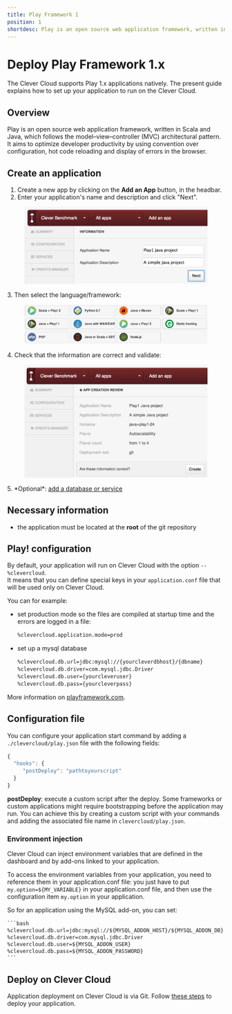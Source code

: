 ```yaml
---
title: Play Framework 1
position: 1
shortdesc: Play is an open source web application framework, written in Scala and Java, which follows the model–view–controller (MVC) architectural pattern.
---
```


# Deploy Play Framework 1.x

The Clever Cloud supports Play 1.x applications natively. The present guide explains how to set up your application to run on the Clever Cloud.  

## Overview

Play is an open source web application framework, written in Scala and Java, which follows the model–view–controller (MVC) architectural pattern. It aims to optimize developer productivity by using convention over configuration, hot code reloading and display of errors in the browser.

## Create an application

1. Create a new app by clicking on the **Add an App** button, in the headbar. 
2. Enter your application's name and description and click "Next".
<figure class="cc-content-img">
  <img src="/assets/images/screens/javaplay1/javaplay1_create.png"/>
</figure>
3. Then select the language/framework:  <figure class="cc-content-img"><img src="/assets/images/javawarapp.png"></figure>
4. Check that the information are correct and validate: <figure class="cc-content-img"><img src="/assets/images/screens/javaplay1/javaplay1_validation.png"/></figure>
5. *Optional*: <a href="/databases-and-services/add-service/">add a database or service</a>

## Necessary information

* the application must be located at the **root** of the git repository

## Play! configuration

By default, your application will run on Clever Cloud with the option `--%clevercloud`.  
It means that you can define special keys in your `application.conf` file that will be used only on Clever Cloud.

You can for example:

* set production mode so the files are compiled at startup time and the errors are logged in a file:

    ```bash
    %clevercloud.application.mode=prod
    ```

* set up a mysql database

    ```bash
    %clevercloud.db.url=jdbc:mysql://{yourcleverdbhost}/{dbname}
    %clevercloud.db.driver=com.mysql.jdbc.Driver
    %clevercloud.db.user={yourcleveruser}
    %clevercloud.db.pass={yourcleverpass}
    ```


More information on <a target="_blank" href="http://www.playframework.com">playframework.com</a>.

## Configuration file

You can configure your application start command by adding a `./clevercloud/play.json` file with the following fields:

```javascript
{
  "hooks": {
     "postDeploy": "pathtoyourscript"
  }
}
```

**postDeploy**: execute a custom script after the deploy. Some frameworks or custom applications might require bootstrapping before the application may run.
You can achieve this by creating a custom script with your commands and adding the associated file name in `clevercloud/play.json`.


### Environment injection

Clever Cloud can inject environment variables that are defined in the
dashboard and by add-ons linked to your application.

To access the environment variables from your application, you need to
reference them in your application.conf file:
you just have to put `my.option=${MY_VARIABLE}` in your application.conf file, and then use
the configuration item `my.option` in your application.

So for an application using the MySQL add-on, you can set:

	```bash
	%clevercloud.db.url=jdbc:mysql://${MYSQL_ADDON_HOST}/${MYSQL_ADDON_DB}
	%clevercloud.db.driver=com.mysql.jdbc.Driver
	%clevercloud.db.user=${MYSQL_ADDON_USER}
	%clevercloud.db.pass=${MYSQL_ADDON_PASSWORD}
	```

## Deploy on Clever Cloud

Application deployment on Clever Cloud is via Git. Follow [these steps](/clever-cloud-overview/add-application/) to deploy your application.


